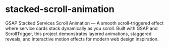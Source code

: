 # stacked-scroll-animation
GSAP Stacked Services Scroll Animation — A smooth scroll-triggered effect where service cards stack dynamically as you scroll. Built with GSAP and ScrollTrigger, this project demonstrates layered animations, staggered reveals, and interactive motion effects for modern web design inspiration.
